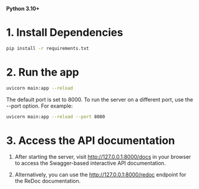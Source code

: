 **Python 3.10+**
# 1. Install Dependencies
```bash
pip install -r requirements.txt
```

# 2. Run the app
```bash
uvicorn main:app --reload
```
The default port is set to 8000. To run the server on a different port, use the --port option. For example:
```bash
uvicorn main:app --reload --port 8080
```

# 3. Access the API documentation
1. After starting the server, visit http://127.0.0.1:8000/docs in your browser to access the Swagger-based interactive API documentation.

2. Alternatively, you can use the http://127.0.0.1:8000/redoc endpoint for the ReDoc documentation.
